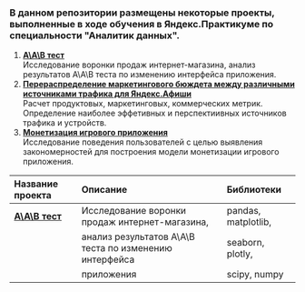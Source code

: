 ### В данном репозитории размещены некоторые проекты, выполненные в ходе обучения в Яндекс.Практикуме по специальности "Аналитик данных".

1. [**А\А\В тест**](А_A_b_test)<br>
Исследование воронки продаж интернет-магазина, анализ результатов А\А\В теста по изменению интерфейса приложения.  
2. [**Перераспределение маркетингового бюждета между различными источниками трафика для Яндекс.Афиши**](yandex_afisha)<br>
Расчет продуктовых, маркетинговых, коммерческих метрик. Определение наиболее эффетивных и перспектиивных источников трафика и устройств.
3. [**Монетизация игрового приложения**](games_project)<br>
Исследование поведения пользователей с целью выявления закономерностей для построения модели монетизации игрового приложения.

| Название проекта                     | Описание                                                | Библиотеки            |
| :----------------                    |:---------------                                         |:--------------------  |
| [**А\А\В тест**](А_A_b_test)         | Исследование воронки продаж интернет-магазина,          | pandas, matplotlib,   |
                                       | анализ результатов А\А\В теста по изменению интерфейса  | seaborn, plotly,      |                      
									   | приложения                                              | scipy, numpy          |                        